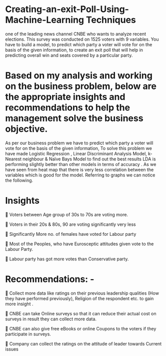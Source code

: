 # Creating-an-exit-Poll-Using-Machine-Learning Techniques
 one of the leading news channel CNBE who wants to analyze recent elections. This survey was conducted on 1525 voters with 9 variables. You have to build a model, to predict which party a voter will vote for on the basis of the given information, to create an exit poll that will help in predicting overall win and seats covered by a particular party.

# Based on my analysis and working on the business problem, below are the appropriate insights and recommendations to help the management solve the business objective.

As per our business problem we have to predict which party a voter will vote for on the basis of the given information, To solve this problem we have made Logistic Regression , Linear Discriminant Analysis Model, k- Nearest neighbour & Naïve Bays Model to find out the best results LDA is performing slightly better than other models in terms of accuracy . As we have seen from heat map that there is very less correlation between the variables which is good for the model. Referring to  graphs we can notice the following.

# Insights

 Voters between Age group of 30s to 70s are voting more. 

 Voters in their 20s & 80s, 90 are voting significantly very less

 Significantly More no. of females have voted for Labour party 

 Most of the Peoples, who have Eurosceptic attitudes given vote to the Labour Party. 

 Labour party has got more votes than Conservative party.

# Recommendations: -

 Collect more data like ratings on their previous leadership qualities (How they have performed previously), Religion of the respondent etc. to gain more insight .

 CNBE can take Online surveys so that it can reduce their actual cost on surveys in result they can collect more data.

 CNBE can also give free eBooks or online Coupons to the voters if they participate in surveys.

 Company can collect the ratings on the attitude of leader towards Current issues
